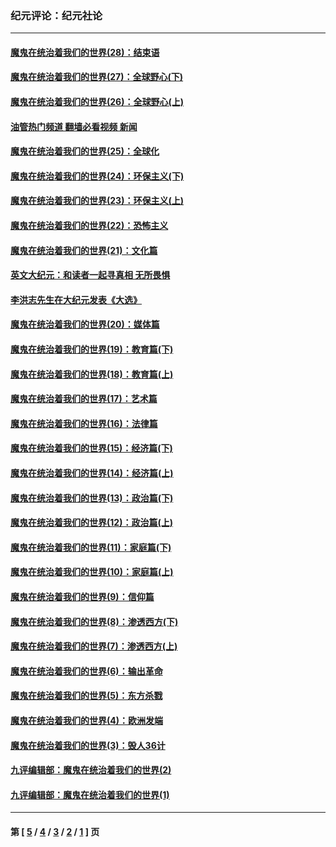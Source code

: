 ### 纪元评论：纪元社论
---
#### [魔鬼在统治着我们的世界(28)：结束语](../../pages/nsc422/n10936246.md?07090330) 
#### [魔鬼在统治着我们的世界(27)：全球野心(下)](../../pages/nsc422/n10928319.md?07090330) 
#### [魔鬼在统治着我们的世界(26)：全球野心(上)](../../pages/nsc422/n10900318.md?07090330) 
#### [油管热门频道 翻墙必看视频 新闻](ok?07090330)
#### [魔鬼在统治着我们的世界(25)：全球化](../../pages/nsc422/n10788205.md?07090330) 
#### [魔鬼在统治着我们的世界(24)：环保主义(下)](../../pages/nsc422/n10695307.md?07090330) 
#### [魔鬼在统治着我们的世界(23)：环保主义(上)](../../pages/nsc422/n10688613.md?07090330) 
#### [魔鬼在统治着我们的世界(22)：恐怖主义](../../pages/nsc422/n10614727.md?07090330) 
#### [魔鬼在统治着我们的世界(21)：文化篇](../../pages/nsc422/n10597706.md?07090330) 
#### [英文大纪元：和读者一起寻真相 无所畏惧](../../pages/nsc422/n12542027.md?07090330) 
#### [李洪志先生在大纪元发表《大选》](../../pages/nsc422/n12534746.md?07090330) 
#### [魔鬼在统治着我们的世界(20)：媒体篇](../../pages/nsc422/n10586579.md?07090330) 
#### [魔鬼在统治着我们的世界(19)：教育篇(下)](../../pages/nsc422/n10564808.md?07090330) 
#### [魔鬼在统治着我们的世界(18)：教育篇(上)](../../pages/nsc422/n10526970.md?07090330) 
#### [魔鬼在统治着我们的世界(17)：艺术篇](../../pages/nsc422/n10499093.md?07090330) 
#### [魔鬼在统治着我们的世界(16)：法律篇](../../pages/nsc422/n10485969.md?07090330) 
#### [魔鬼在统治着我们的世界(15)：经济篇(下)](../../pages/nsc422/n10469975.md?07090330) 
#### [魔鬼在统治着我们的世界(14)：经济篇(上)](../../pages/nsc422/n10457370.md?07090330) 
#### [魔鬼在统治着我们的世界(13)：政治篇(下)](../../pages/nsc422/n10448270.md?07090330) 
#### [魔鬼在统治着我们的世界(12)：政治篇(上)](../../pages/nsc422/n10444576.md?07090330) 
#### [魔鬼在统治着我们的世界(11)：家庭篇(下)](../../pages/nsc422/n10440961.md?07090330) 
#### [魔鬼在统治着我们的世界(10)：家庭篇(上)](../../pages/nsc422/n10435448.md?07090330) 
#### [魔鬼在统治着我们的世界(9)：信仰篇](../../pages/nsc422/n10432159.md?07090330) 
#### [魔鬼在统治着我们的世界(8)：渗透西方(下)](../../pages/nsc422/n10429603.md?07090330) 
#### [魔鬼在统治着我们的世界(7)：渗透西方(上)](../../pages/nsc422/n10426013.md?07090330) 
#### [魔鬼在统治着我们的世界(6)：输出革命](../../pages/nsc422/n10421536.md?07090330) 
#### [魔鬼在统治着我们的世界(5)：东方杀戮](../../pages/nsc422/n10417707.md?07090330) 
#### [魔鬼在统治着我们的世界(4)：欧洲发端](../../pages/nsc422/n10414890.md?07090330) 
#### [魔鬼在统治着我们的世界(3)：毁人36计](../../pages/nsc422/n10411583.md?07090330) 
#### [九评编辑部：魔鬼在统治着我们的世界(2)](../../pages/nsc422/n10410036.md?07090330) 
#### [九评编辑部：魔鬼在统治着我们的世界(1)](../../pages/nsc422/n10406825.md?07090330) 

---
#### 第 [ [5](./5.md?07090330) / [4](./4.md?07090330) / [3](./3.md?07090330) / [2](./2.md?07090330) / [1](./1.md?07090330) ] 页

